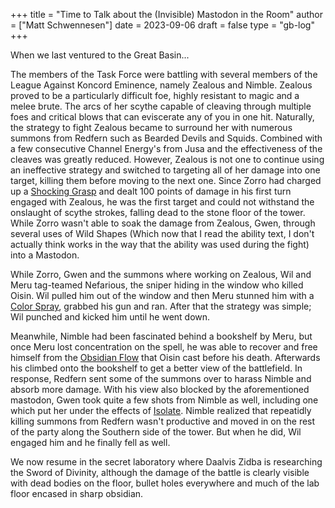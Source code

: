 +++
title = "Time to Talk about the (Invisible) Mastodon in the Room"
author = ["Matt Schwennesen"]
date = 2023-09-06
draft = false
type = "gb-log"
+++

When we last ventured to the Great Basin...

The members of the Task Force were battling with several members of the League
Against Koncord Eminence, namely Zealous and Nimble. Zealous proved to be a
particularly difficult foe, highly resistant to magic and a melee brute. The
arcs of her scythe capable of cleaving through multiple foes and critical blows
that can eviscerate any of you in one hit. Naturally, the strategy to fight
Zealous became to surround her with numerous summons from Redfern such as
Bearded Devils and Squids. Combined with a few consecutive Channel Energy's from
Jusa and the effectiveness of the cleaves was greatly reduced. However, Zealous
is not one to continue using an ineffective strategy and switched to targeting
all of her damage into one target, killing them before moving to the next
one. Since Zorro had charged up a [Shocking Grasp](https://aonprd.com/SpellDisplay.aspx?ItemName=Shocking%20Grasp) and dealt 100 points of damage
in his first turn engaged with Zealous, he was the first target and could not
withstand the onslaught of scythe strokes, falling dead to the stone floor of
the tower. While Zorro wasn't able to soak the damage from Zealous, Gwen,
through several uses of Wild Shapes (Which now that I read the ability text, I
don't actually think works in the way that the ability was used during the
fight) into a Mastodon.

While Zorro, Gwen and the summons where working on Zealous, Wil and Meru
tag-teamed Nefarious, the sniper hiding in the window who killed Oisin. Wil
pulled him out of the window and then Meru stunned him with a [Color Spray](https://aonprd.com/SpellDisplay.aspx?ItemName=Color%20Spray),
grabbed his gun and ran. After that the strategy was simple; Wil punched and
kicked him until he went down.

Meanwhile, Nimble had been fascinated behind a bookshelf by Meru, but once Meru
lost concentration on the spell, he was able to recover and free himself from
the [Obsidian Flow](https://aonprd.com/SpellDisplay.aspx?ItemName=Obsidian%20Flow) that Oisin cast before his death. Afterwards his climbed onto
the bookshelf to get a better view of the battlefield. In response, Redfern sent
some of the summons over to harass Nimble and absorb more damage. With his view
also blocked by the aforementioned mastodon, Gwen took quite a few shots from
Nimble as well, including one which put her under the effects of [Isolate](https://aonprd.com/SpellDisplay.aspx?ItemName=Isolate). Nimble
realized that repeatidly killing summons from Redfern wasn't productive and
moved in on the rest of the party along the Southern side of the tower. But when
he did, Wil engaged him and he finally fell as well.

We now resume in the secret laboratory where Daalvis Zidba is researching the
Sword of Divinity, although the damage of the battle is clearly visible with
dead bodies on the floor, bullet holes everywhere and much of the lab floor
encased in sharp obsidian.
